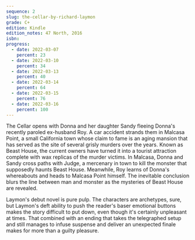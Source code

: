 ```yaml
---
sequence: 2
slug: the-cellar-by-richard-laymon
grade: C+
edition: Kindle
edition_notes: 47 North, 2016
isbn:
progress:
  - date: 2022-03-07
    percent: 23
  - date: 2022-03-10
    percent: 34
  - date: 2022-03-13
    percent: 40
  - date: 2022-03-14
    percent: 64
  - date: 2022-03-15
    percent: 76
  - date: 2022-03-16
    percent: 100
---
```


The Cellar opens with Donna and her daughter Sandy fleeing Donna's recently paroled ex-husband Roy. A car accident strands them in Malcasa Point, a small California town whose claim to fame is an aging mansion that has served as the site of several grisly murders over the years. Known as Beast House, the current owners have turned it into a tourist attraction complete with wax replicas of the murder victims. In Malcasa, Donna and Sandy cross paths with Judge, a mercenary in town to kill the monster that supposedly haunts Beast House. Meanwhile, Roy learns of Donna's whereabouts and heads to Malcasa Point himself. The inevitable conclusion blurs the line between man and monster as the mysteries of Beast House are revealed.

<!-- end -->

Laymon's debut novel is pure pulp. The characters are archetypes, sure, but Laymon's deft ability to push the reader's baser emotional buttons makes the story difficult to put down, even though it's certainly unpleasant at times. That combined with an ending that takes the telegraphed setup and still manages to infuse suspense and deliver an unexpected finale makes for more than a guilty pleasure.
